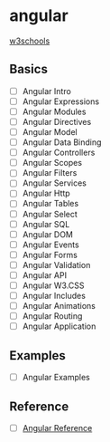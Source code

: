 # angular
[w3schools](https://www.w3schools.com/angular/default.asp)

## Basics
- [ ] Angular Intro
- [ ] Angular Expressions
- [ ] Angular Modules
- [ ] Angular Directives
- [ ] Angular Model
- [ ] Angular Data Binding
- [ ] Angular Controllers
- [ ] Angular Scopes
- [ ] Angular Filters
- [ ] Angular Services
- [ ] Angular Http
- [ ] Angular Tables
- [ ] Angular Select
- [ ] Angular SQL
- [ ] Angular DOM
- [ ] Angular Events
- [ ] Angular Forms
- [ ] Angular Validation
- [ ] Angular API
- [ ] Angular W3.CSS
- [ ] Angular Includes
- [ ] Angular Animations
- [ ] Angular Routing
- [ ] Angular Application

## Examples
- [ ] Angular Examples

## Reference
- [ ] [Angular Reference](https://www.w3schools.com/angular/angular_ref_directives.asp)
